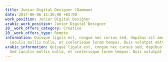 ```yaml
---
title: Junior Digital Designer (Dammam)
date: 2017-06-06 11:36:00 +03:00
work_position: Junior Digital Designer
arabic_work_position: Junior Digital Designer
20__work_offers_category: Creative
20__work_offers_type: Remote
information: Quisque ligula est, congue nec cursus sed, dapibus sit amet massa. Sed
  iaculis mollis nulla, et scelerisque lorem tempus. Duis volutpat mattis dui.
arabic_information: Quisque ligula est, congue nec cursus sed, dapibus sit amet massa.
  Sed iaculis mollis nulla, et scelerisque lorem tempus. Duis volutpat mattis dui.
---
```


